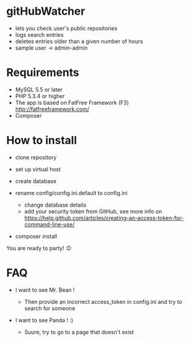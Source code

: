 # gitHubWatcher
- lets you check user's public repositories
- logs search entries
- deletes entries older than a given number of hours
- sample user -> admin-admin

# Requirements

- MySQL 5.5 or later
- PHP 5.3.4 or higher
- The app is based on FatFree Framework (F3) http://fatfreeframework.com/
- Composer

# How to install

- clone repository

- set up virtual host

- create database

- rename config/config.ini.default to config.ini

    - change database details
    - add your security token from GitHub, see more info on https://help.github.com/articles/creating-an-access-token-for-command-line-use/
    
- composer install

 You are ready to party! :D
 
 # FAQ
 
* I want to see Mr. Bean !
    * Then provide an incorrect access_token in config.ini and try to search for someone
 
 
* I want to see Panda ! :)
    * Suure, try to go to a page that doesn't exist
 